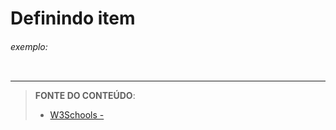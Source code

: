 # Definindo item





###### exemplo:

``` css
```



***


> **FONTE DO CONTEÚDO**:
>
> - [W3Schools - ]()
